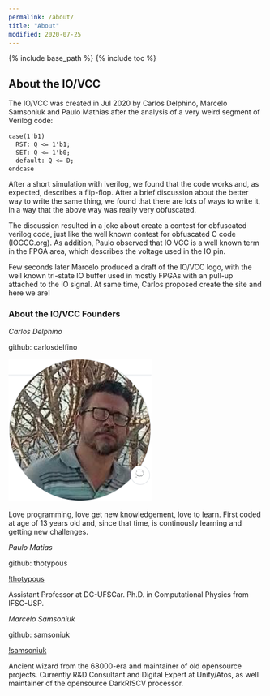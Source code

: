 ```yaml
---
permalink: /about/
title: "About"
modified: 2020-07-25
---
```


{% include base_path %}
{% include toc %}

## About the IO/VCC

The IO/VCC was created in Jul 2020 by Carlos Delphino, Marcelo Samsoniuk and
Paulo Mathias after the analysis of a very weird segment of Verilog code:

```
case(1'b1)
  RST: Q <= 1'b1;
  SET: Q <= 1'b0;
  default: Q <= D;
endcase
```

After a short simulation with iverilog, we found that the code works and,
as expected, describes a flip-flop. After a brief discussion about the
better way to write the same thing, we found that there are lots of ways to
write it, in a way that the above way was really very obfuscated.

The discussion resulted in a joke about create a contest for obfuscated
verilog code, just like the well known contest for obfuscated C code
(IOCCC.org). As addition, Paulo observed that IO VCC is a well known term in
the FPGA area, which describes the voltage used in the IO pin.

Few seconds later Marcelo produced a draft of the IO/VCC logo, with the well
known tri-state IO buffer used in mostly FPGAs with an pull-up attached to
the IO signal. At same time, Carlos proposed create the site and here we
are! 

### About the IO/VCC Founders

*Carlos Delphino*

github: carlosdelfino

![carlosdelfino](../assets/images/carlosdelfino.png)

Love programming, love get new knowledgement, love to learn. First coded at
age of 13 years old and, since that time, is continously learning and
getting new challenges.

*Paulo Matias*

github: thotypous

[!thotypous](../assets/images/tothypous.png)


Assistant Professor at DC-UFSCar. Ph.D. in Computational Physics from
IFSC-USP.

*Marcelo Samsoniuk*

github: samsoniuk

[!samsoniuk](../assets/images/samsoniuk.png)

Ancient wizard from the 68000-era and maintainer of old opensource projects. 
Currently R&D Consultant and Digital Expert at Unify/Atos, as well
maintainer of the opensource DarkRISCV processor.
